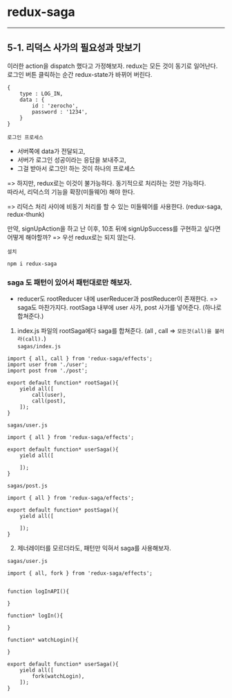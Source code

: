 # redux-saga

---
## 5-1. 리덕스 사가의 필요성과 맛보기

이러한 action을 dispatch 했다고 가정해보자. redux는 모든 것이 동기로 일어난다. 
로그인 버튼 클릭하는 순간 redux-state가 바뀌어 버린다. 

```
{
    type : LOG_IN, 
    data : {
        id : 'zerocho', 
        password : '1234', 
    }
}
```



`로그인 프로세스`
* 서버쪽에 data가 전달되고, 
* 서버가 로그인 성공이라는 응답을 보내주고, 
* 그걸 받아서 로그인! 하는 것이 하나의 프로세스

=> 하지만, redux로는 이것이 불가능하다. 동기적으로 처리하는 것만 가능하다. </br>
따라서, 리덕스의 기능을 확장(미들웨어) 해야 한다. 

=> 리덕스 처리 사이에 비동기 처리를 할 수 있는 미들웨어를 사용한다. (redux-saga, redux-thunk)



만약, signUpAction을 하고 난 이후, 10초 뒤에 signUpSuccess를 구현하고 싶다면 어떻게 해야할까?
=> 우선 redux로는 되지 않는다. 

`설치`
```
npm i redux-saga
```

### saga 도 패턴이 있어서 패턴대로만 해보자. 

* reducer도 rootReducer 내에 userReducer과 postReducer이 존재한다. => saga도 마찬가지다. 
  rootSaga 내부에 user 사가, post 사가를 넣어준다. (하나로 합쳐준다.)
  

1. index.js 파일의 rootSaga에다 saga를 합쳐준다. (all , call => `모든것(all)을 불러라(call).`)   
`sagas/index.js`
```
import { all, call } from 'redux-saga/effects'; 
import user from './user'; 
import post from './post'; 

export default function* rootSaga(){
    yield all([
        call(user), 
        call(post), 
    ]); 
}
```

`sagas/user.js`
```
import { all } from 'redux-saga/effects'; 

export default function* userSaga(){
    yield all([
        
    ]); 
}
```

`sagas/post.js`

```
import { all } from 'redux-saga/effects'; 

export default function* postSaga(){
    yield all([
        
    ]); 
}
```

2. 제너레이터를 모르더라도, 패턴만 익혀서 saga를 사용해보자. 

`sagas/user.js`
```
import { all, fork } from 'redux-saga/effects'; 


function logInAPI(){

}

function* logIn(){

}

function* watchLogin(){
    
}

export default function* userSaga(){
    yield all([
        fork(watchLogin),
    ]); 
}
```

